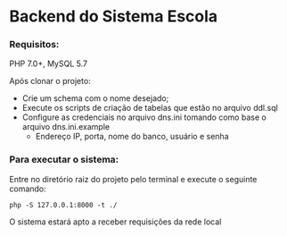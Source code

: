 # Backend do Sistema Escola

### Requisitos: 
PHP 7.0+, MySQL 5.7

Após clonar o projeto:
- Crie um schema com o nome desejado;
- Execute os scripts de criação de tabelas que estão no arquivo ddl.sql
- Configure as credenciais no arquivo dns.ini tomando como base o arquivo dns.ini.example
  - Endereço IP, porta, nome do banco, usuário e senha

### Para executar o sistema:
Entre no diretório raiz do projeto pelo terminal e execute o seguinte comando:

``` php -S 127.0.0.1:8000 -t ./ ```

O sistema estará apto a receber requisições da rede local
